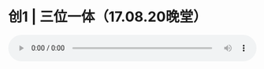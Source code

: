 # 创1 | 三位一体（17.08.20晚堂）

<audio style="width: 100%;" preload="false" controls controlslist="nodownload"><source src="http://file.simai.life/audio/mp3/old/12186.mp3" type="audio/mpeg">Your browser does not support the audio element.</audio>


